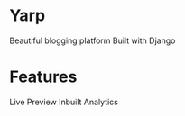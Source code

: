 Yarp
=============================
Beautiful blogging platform
Built with Django

Features
=============================
Live Preview
Inbuilt Analytics